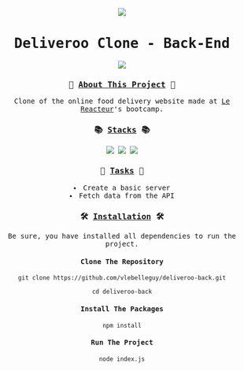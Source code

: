 <div align="center">
<samp>
<img src="https://i.ibb.co/jR0FbhH/deliveroo-logo.png">
<h1>Deliveroo Clone - Back-End</h1>
<img src="https://i.ibb.co/vmzq550/deliveroo-mockup.png">
<h3>🍔 <ins>About This Project</ins> 🍔</h3>
<p>Clone of the online food delivery website made at <a href="https://www.lereacteur.io/">Le Reacteur</a>'s bootcamp.</p>
<h3>📚 <ins>Stacks</ins> 📚</h3>
<img src="https://img.shields.io/badge/-Node.js-00ccbc?style=for-the-badge&logo=Node.js&logoColor=white">
<img src="https://img.shields.io/badge/-Express-00ccbc?style=for-the-badge&logo=Express&logoColor=white">
<img src="https://img.shields.io/badge/-Heroku-00ccbc?style=for-the-badge&logo=Heroku&logoColor=white">
<h3>📝 <ins>Tasks</ins> 📝</h3>
<li>Create a basic server</li>
<li>Fetch data from the API</li>
<h3>🛠️ <ins>Installation</ins> 🛠️</h3>
<p>Be sure, you have installed all dependencies to run the project.</p>
<h4>Clone The Repository</h4>

`git clone https://github.com/vlebelleguy/deliveroo-back.git`
      
`cd deliveroo-back`
      
<h4>Install The Packages</h4>
      
`npm install`
      
<h4>Run The Project</h4>
      
`node index.js`
</samp>
</div>
